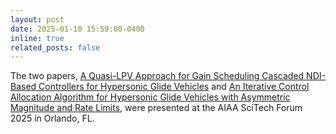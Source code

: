 ```yaml
---
layout: post
date: 2025-01-10 15:59:00-0400
inline: true
related_posts: false
---
```

The two papers, [A Quasi-LPV Approach for Gain Scheduling Cascaded NDI-Based Controllers for Hypersonic Glide Vehicles](https://arc.aiaa.org/doi/abs/10.2514/6.2025-1908 ) and [An Iterative Control Allocation Algorithm for Hypersonic Glide Vehicles with Asymmetric Magnitude and Rate Limits](https://arc.aiaa.org/doi/abs/10.2514/6.2025-2265 ), were presented at the AIAA SciTech Forum 2025 in Orlando, FL.
